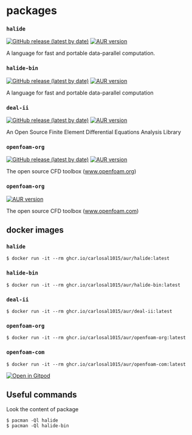 # packages

### `halide`

[![GitHub release (latest by date)](https://img.shields.io/github/v/release/halide/Halide?style=flat-square)](https://github.com/halide/Halide) [![AUR version](https://img.shields.io/aur/version/halide?style=flat-square)](https://aur.archlinux.org/packages/halide)

A language for fast and portable data-parallel computation.

### `halide-bin`

[![GitHub release (latest by date)](https://img.shields.io/github/v/release/halide/Halide?style=flat-square)](https://github.com/halide/Halide) [![AUR version](https://img.shields.io/aur/version/halide-bin?style=flat-square)](https://aur.archlinux.org/packages/halide-bin)

A language for fast and portable data-parallel computation

### `deal-ii`

[![GitHub release (latest by date)](https://img.shields.io/github/v/release/dealii/dealii?style=flat-square)](https://github.com/dealii/dealii) [![AUR version](https://img.shields.io/aur/version/deal-ii?style=flat-square)](https://aur.archlinux.org/packages/deal-ii)

An Open Source Finite Element Differential Equations Analysis Library

### `openfoam-org`

[![GitHub release (latest by date)](https://img.shields.io/github/v/tag/OpenFOAM/OpenFOAM-9?style=flat-square)](https://github.com/OpenFOAM/OpenFOAM-9) [![AUR version](https://img.shields.io/aur/version/openfoam-org?style=flat-square)](https://aur.archlinux.org/packages/openfoam-org)

The open source CFD toolbox (www.openfoam.org)

### `openfoam-org`

<!-- [![GitHub release (latest by date)](https://img.shields.io/github/v/tag/OpenFOAM/OpenFOAM-9?style=flat-square)](https://github.com/OpenFOAM/OpenFOAM-9) -->
<!-- https://develop.openfoam.com/Development/openfoam/-/commits/master -->

[![AUR version](https://img.shields.io/aur/version/openfoam-com?style=flat-square)](https://aur.archlinux.org/packages/openfoam-com)

The open source CFD toolbox (www.openfoam.com)

## docker images

### `halide`

```
$ docker run -it --rm ghcr.io/carlosal1015/aur/halide:latest
```

### `halide-bin`

```
$ docker run -it --rm ghcr.io/carlosal1015/aur/halide-bin:latest
```

### `deal-ii`

```
$ docker run -it --rm ghcr.io/carlosal1015/aur/deal-ii:latest
```

### `openfoam-org`

```
$ docker run -it --rm ghcr.io/carlosal1015/aur/openfoam-org:latest
```

### `openfoam-com`

```
$ docker run -it --rm ghcr.io/carlosal1015/aur/openfoam-com:latest
```

[![Open in Gitpod](https://gitpod.io/button/open-in-gitpod.svg)](https://gitpod.io#/https://github.com/carlosal1015/aur)

## Useful commands

Look the content of package

```
$ pacman -Ql halide
$ pacman -Ql halide-bin
```

